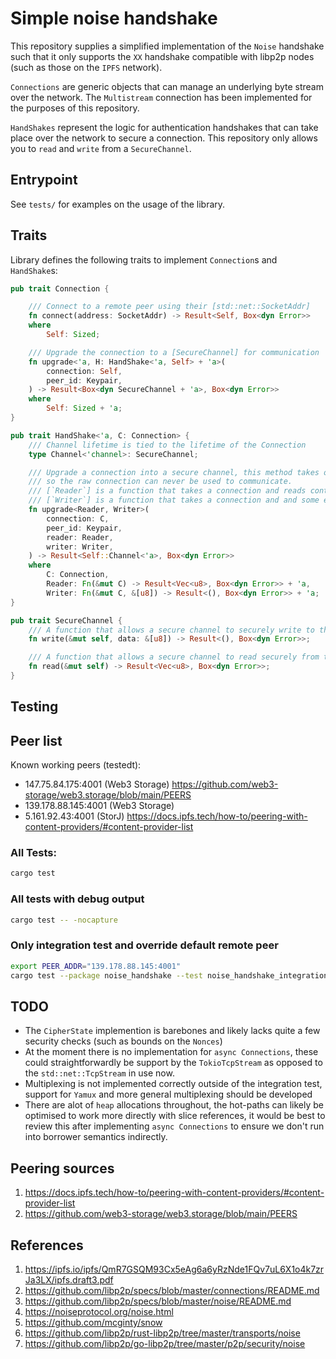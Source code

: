 # Simple noise handshake
This repository supplies a simplified implementation of the `Noise` handshake such that it only supports the `XX` handshake compatible with libp2p nodes (such as those on the `IPFS` network).

`Connections` are generic objects that can manage an underlying byte stream over the network. The `Multistream` connection has been implemented for the purposes of this repository.

`HandShakes` represent the logic for authentication handshakes that can take place over the network to secure a connection. This repository only allows you to `read` and `write` from a `SecureChannel`.


## Entrypoint
See `tests/` for examples on the usage of the library.

## Traits
Library defines the following traits to implement `Connection`s and `HandShake`s:

```rust
pub trait Connection {

    /// Connect to a remote peer using their [std::net::SocketAddr]
    fn connect(address: SocketAddr) -> Result<Self, Box<dyn Error>>
    where
        Self: Sized;

    /// Upgrade the connection to a [SecureChannel] for communication
    fn upgrade<'a, H: HandShake<'a, Self> + 'a>(
        connection: Self,
        peer_id: Keypair,
    ) -> Result<Box<dyn SecureChannel + 'a>, Box<dyn Error>>
    where
        Self: Sized + 'a;
}
```

```rust
pub trait HandShake<'a, C: Connection> {
    /// Channel lifetime is tied to the lifetime of the Connection
    type Channel<'channel>: SecureChannel;

    /// Upgrade a connection into a secure channel, this method takes ownershup of the connection
    /// so the raw connection can never be used to communicate.
    /// [`Reader`] is a function that takes a connection and reads content from the underlying stream.
    /// [`Writer`] is a function that takes a connection and and some encrypted content and write it to the underlying stream.
    fn upgrade<Reader, Writer>(
        connection: C,
        peer_id: Keypair,
        reader: Reader,
        writer: Writer,
    ) -> Result<Self::Channel<'a>, Box<dyn Error>>
    where
        C: Connection,
        Reader: Fn(&mut C) -> Result<Vec<u8>, Box<dyn Error>> + 'a,
        Writer: Fn(&mut C, &[u8]) -> Result<(), Box<dyn Error>> + 'a;
}

pub trait SecureChannel {
    /// A function that allows a secure channel to securely write to the underlying stream.
    fn write(&mut self, data: &[u8]) -> Result<(), Box<dyn Error>>;

    /// A function that allows a secure channel to read securely from the underlying stream.
    fn read(&mut self) -> Result<Vec<u8>, Box<dyn Error>>;
}
```

## Testing
## Peer list
Known working peers (testedt):
- 147.75.84.175:4001 (Web3 Storage) https://github.com/web3-storage/web3.storage/blob/main/PEERS
- 139.178.88.145:4001 (Web3 Storage)
- 5.161.92.43:4001 (StorJ) https://docs.ipfs.tech/how-to/peering-with-content-providers/#content-provider-list


### All Tests:
```bash
cargo test
```
### All tests with debug output
```bash
cargo test -- -nocapture
```

### Only integration test and override default remote peer
```bash
export PEER_ADDR="139.178.88.145:4001"
cargo test --package noise_handshake --test noise_handshake_integration -- noise::test_handshake --exact --nocapture
```


## TODO
- The `CipherState` implemention is barebones and likely lacks quite a few security checks (such as bounds on the `Nonces`)
- At the moment there is no implementation for `async Connections`, these could straightforwardly be support by the `TokioTcpStream` as opposed to the `std::net::TcpStream` in use now.
- Multiplexing is not implemented correctly outside of the integration test, support for `Yamux` and more general multiplexing should be developed
- There are alot of `heap` allocations throughout, the hot-paths can likely be optimised to work more directly with slice references, it would be best to review this after implementing `async Connections`  to ensure we don't run into borrower semantics indirectly.



## Peering sources
1. https://docs.ipfs.tech/how-to/peering-with-content-providers/#content-provider-list
2. https://github.com/web3-storage/web3.storage/blob/main/PEERS


## References
1. https://ipfs.io/ipfs/QmR7GSQM93Cx5eAg6a6yRzNde1FQv7uL6X1o4k7zrJa3LX/ipfs.draft3.pdf
2. https://github.com/libp2p/specs/blob/master/connections/README.md
3. https://github.com/libp2p/specs/blob/master/noise/README.md
4. https://noiseprotocol.org/noise.html
5. https://github.com/mcginty/snow
6. https://github.com/libp2p/rust-libp2p/tree/master/transports/noise
7. https://github.com/libp2p/go-libp2p/tree/master/p2p/security/noise
